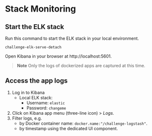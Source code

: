 # Stack Monitoring

## Start the ELK stack

Run this command to start the ELK stack in your local environment.

```console
challenge-elk-serve-detach
```

Open Kibana in your browser at http://localhost:5601.

> **Note** Only the logs of dockerized apps are captured at this time.

## Access the app logs

1. Log in to Kibana
   - Local ELK stack:
     - Username: `elastic`
     - Password: `changeme`
2. Click on Kibana app menu (three-line icon) > _Logs_.
3. Filter logs, e.g.
   - by Docker container name: `docker.name:"/challenge-logstash"`.
   - by timestamp using the dedicated UI component.
